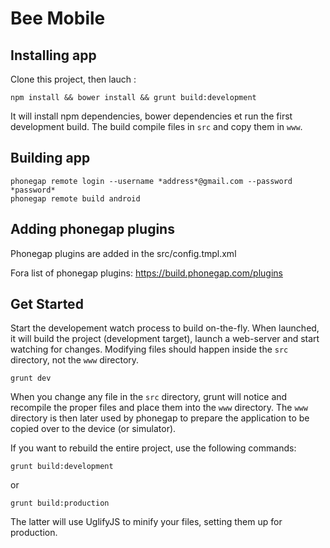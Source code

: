 # Bee Mobile

## Installing app
Clone this project, then lauch :

    npm install && bower install && grunt build:development

It will install npm dependencies, bower dependencies et run the first
development build. The build compile files in `src` and copy them in `www`.

## Building app

    phonegap remote login --username *address*@gmail.com --password *password*
    phonegap remote build android

## Adding phonegap plugins

Phonegap plugins are added in the src/config.tmpl.xml

Fora list of phonegap plugins:
https://build.phonegap.com/plugins

## Get Started

Start the developement watch process to build on-the-fly. When launched,
it will build the project (development target), launch a web-server and
start watching for changes. Modifying files should happen inside the `src`
directory, not the `www` directory.

    grunt dev

When you change any file in the `src` directory, grunt will notice and
recompile the proper files and place them into the `www` directory. The
`www` directory is then later used by phonegap to prepare the application
to be copied over to the device (or simulator).

If you want to rebuild the entire project, use the following commands:

    grunt build:development

or

    grunt build:production

The latter will use UglifyJS to minify your files, setting them up for
production.
